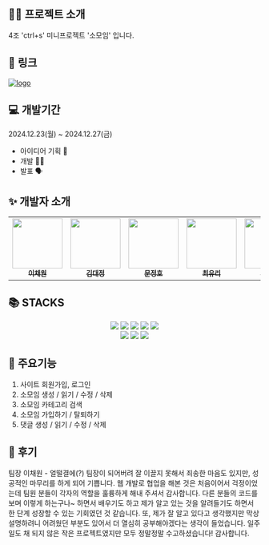 ## 👨‍🏫 프로젝트 소개
4조 'ctrl+s' 미니프로젝트 '소모임' 입니다.

## 🔗 링크
[![logo](https://github.com/user-attachments/assets/ba97c31c-9201-47b0-a4c7-57a0ed550e47)](https://daylikezero.github.io/ctrls_miniproject/)

## 💻 개발기간
2024.12.23(월) ~ 2024.12.27(금)
  * 아이디어 기획 🤔
  * 개발 🧑‍💻
  * 발표 🗣️

## ✨ 개발자 소개
<div align=center> 
<table>
  <tbody>
    <tr>
      <td align="center"><a href="https://github.com/3uomlkh"><img src="https://github.com/user-attachments/assets/18921bb4-6b10-4591-81f1-db165edbdcde" width="100px;" alt=""/><br /><sub><b> 이채원 </b></sub></a><br /></td>
      <td align="center"><a href="https://github.com/Doritos38"><img src="https://github.com/user-attachments/assets/e5e15b3d-33e6-4d16-a264-7510cdfb299d" width="100px;" alt=""/><br /><sub><b> 김대정 </b></sub></a><br /></td>
      <td align="center"><a href="https://github.com/ansdudn2"><img src="https://github.com/user-attachments/assets/27f2fd37-d5e0-449c-9d2d-e95696d17020" width="100px;" alt=""/><br /><sub><b> 문정호 </b></sub></a><br /></td>
      <td align="center"><a href="https://github.com/daylikezero"><img src="https://github.com/user-attachments/assets/e3d0f516-513c-49dc-9c24-ee36dcd44f35" width="100px;" alt=""/><br /><sub><b> 최유리 </b></sub></a><br /></td>
      <td align="center"><a href="https://github.com/emily101304"><img src="https://github.com/user-attachments/assets/e895f5b5-0ebb-473f-8892-69aed49a0620" width="100px;" alt=""/><br /><sub><b> 황보승 </b></sub></a><br /></td>
    </tr>
  </tbody>
</table>
</div>

## 📚 STACKS
<div align=center> 
  <img src="https://img.shields.io/badge/html5-E34F26?style=for-the-badge&logo=html5&logoColor=white"> 
  <img src="https://img.shields.io/badge/css-1572B6?style=for-the-badge&logo=css3&logoColor=white"> 
  <img src="https://img.shields.io/badge/javascript-F7DF1E?style=for-the-badge&logo=javascript&logoColor=black"> 
  <img src="https://img.shields.io/badge/jquery-0769AD?style=for-the-badge&logo=jquery&logoColor=white">
  <img src="https://img.shields.io/badge/firebase-FFCA28?style=for-the-badge&logo=firebase&logoColor=white">
  <br>
  <img src="https://img.shields.io/badge/bootstrap-7952B3?style=for-the-badge&logo=bootstrap&logoColor=white">
  <img src="https://img.shields.io/badge/github-181717?style=for-the-badge&logo=github&logoColor=white">
  <img src="https://img.shields.io/badge/git-F05032?style=for-the-badge&logo=git&logoColor=white">
</div>

## 📌 주요기능
1. 사이트 회원가입, 로그인
2. 소모임 생성 / 읽기 / 수정 / 삭제
3. 소모임 카테고리 검색
4. 소모임 가입하기 / 탈퇴하기
5. 댓글 생성 / 읽기 / 수정 / 삭제

## 💬 후기
팀장 이채원 - 얼떨결에(?) 팀장이 되어버려 잘 이끌지 못해서 죄송한 마음도 있지만, 성공적인 마무리를 하게 되어 기쁩니다. 
웹 개발로 협업을 해본 것은 처음이어서 걱정이었는데 팀원 분들이 각자의 역할을 훌륭하게 해내 주셔서 감사합니다. 
다른 분들의 코드를 보며 이렇게 하는구나~ 하면서 배우기도 하고 제가 알고 있는 것을 알려들기도 하면서 한 단계 성장할 수 있는 기회였던 것 같습니다. 
또, 제가 잘 알고 있다고 생각했지만 막상 설명하려니 어려웠던 부분도 있어서 더 열심히 공부해야겠다는 생각이 들었습니다. 
일주일도 채 되지 않은 작은 프로젝트였지만 모두 정말정말 수고하셨습니다! 감사합니다.
